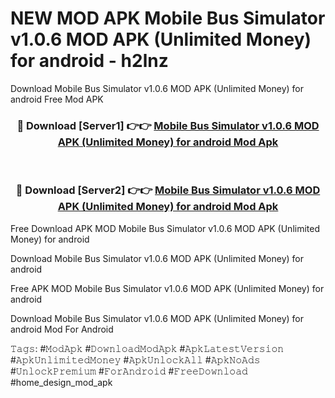 # NEW MOD APK Mobile Bus Simulator v1.0.6 MOD APK (Unlimited Money) for android - h2lnz
Download Mobile Bus Simulator v1.0.6 MOD APK (Unlimited Money) for android Free Mod APK

<div align="center">
<h3>🔴 Download [Server1] 👉👉 <a href="https://apk-comot.site?title=Mobile_Bus_Simulator_v1.0.6_MOD_APK_(Unlimited_Money)_for_android">Mobile Bus Simulator v1.0.6 MOD APK (Unlimited Money) for android Mod Apk</a></h3><br>

<h3>🔴 Download [Server2] 👉👉 <a href="https://apk-comot.site?title=Mobile_Bus_Simulator_v1.0.6_MOD_APK_(Unlimited_Money)_for_android">Mobile Bus Simulator v1.0.6 MOD APK (Unlimited Money) for android Mod Apk</a></h3>
</div>


Free Download APK MOD Mobile Bus Simulator v1.0.6 MOD APK (Unlimited Money) for android

Download Mobile Bus Simulator v1.0.6 MOD APK (Unlimited Money) for android 

Free APK MOD Mobile Bus Simulator v1.0.6 MOD APK (Unlimited Money) for android 

Download Mobile Bus Simulator v1.0.6 MOD APK (Unlimited Money) for android Mod For Android

𝚃𝚊𝚐𝚜: #𝙼𝚘𝚍𝙰𝚙𝚔 #𝙳𝚘𝚠𝚗𝚕𝚘𝚊𝚍𝙼𝚘𝚍𝙰𝚙𝚔 #𝙰𝚙𝚔𝙻𝚊𝚝𝚎𝚜𝚝𝚅𝚎𝚛𝚜𝚒𝚘𝚗 #𝙰𝚙𝚔𝚄𝚗𝚕𝚒𝚖𝚒𝚝𝚎𝚍𝙼𝚘𝚗𝚎𝚢 #𝙰𝚙𝚔𝚄𝚗𝚕𝚘𝚌𝚔𝙰𝚕𝚕 #𝙰𝚙𝚔𝙽𝚘𝙰𝚍𝚜 #𝚄𝚗𝚕𝚘𝚌𝚔𝙿𝚛𝚎𝚖𝚒𝚞𝚖 #𝙵𝚘𝚛𝙰𝚗𝚍𝚛𝚘𝚒𝚍 #𝙵𝚛𝚎𝚎𝙳𝚘𝚠𝚗𝚕𝚘𝚊𝚍 #home_design_mod_apk